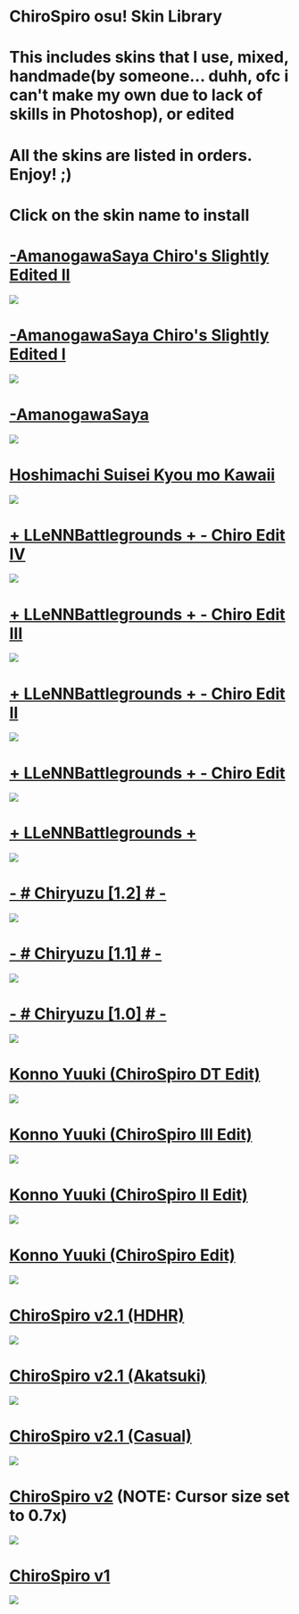 # ChiroSpiro osu! Skin Library
# This includes skins that I use, mixed, handmade(by someone... duhh, ofc i can't make my own due to lack of skills in Photoshop), or edited
# All the skins are listed in orders. Enjoy! ;)
# Click on the skin name to install
# [-AmanogawaSaya Chiro's Slightly Edited II](https://drive.google.com/file/d/1P3_0dSpAGETNzZxMGWG8qPpsBGeHC4Qd/view?usp=sharing)
![](https://cdn.discordapp.com/attachments/638321811179962395/853177141462302730/screenshot2176.jpg)

# [-AmanogawaSaya Chiro's Slightly Edited I](https://drive.google.com/file/d/1Bu7v0jAjLpmhHS7pr8oncTeS-dSfe_ee/view?usp=sharing)
![](https://cdn.discordapp.com/attachments/638321811179962395/853178762078060554/screenshot2177.jpg)

# [-AmanogawaSaya](https://drive.google.com/open?id=1ISRJna3rHmjDRy__ACzwYn6ZdLlQjNKm)
![](https://skins.osuck.net/uploads/posts/2019-11/1574403471_screenshot7093.jpg)

# [Hoshimachi Suisei Kyou mo Kawaii](https://drive.google.com/file/d/1WNy4Gfghj3ZNGSdngv6chELNUZSKEDj9/view?usp=sharing)
![](https://skins.osuck.net/uploads/posts/2021-03/1617163797_screenshot9857.jpg)

# [+ LLeNNBattlegrounds + - Chiro Edit IV](https://drive.google.com/file/d/1MYIXquk-jeV0pZ6Qm97o70W0RS0UgIRy/view?usp=sharing)
![](https://cdn.discordapp.com/attachments/638321811179962395/844788979895369739/screenshot2159.jpg)

# [+ LLeNNBattlegrounds + - Chiro Edit III](https://drive.google.com/file/d/1mDUh0CjaJsLTWC-eVJjZcgDKa89nULPz/view?usp=sharing)
![](https://cdn.discordapp.com/attachments/638321811179962395/752156487387709510/LLENN_Chiro_Edit_III.jpg)

# [+ LLeNNBattlegrounds + - Chiro Edit II](https://drive.google.com/file/d/1oq5ap3c8VBnx8bx8NwZ1s1tIJCIa6hu2/view?usp=sharing)
![](https://cdn.discordapp.com/attachments/638321811179962395/752156486020628490/LLENN_Chiro_Edit_II.jpg)

# [+ LLeNNBattlegrounds + - Chiro Edit](https://drive.google.com/file/d/1YYQnFlY9Dw24K-og8fRfr3fnZ617H5gG/view?usp=sharing)
![](https://cdn.discordapp.com/attachments/638321811179962395/752156477795467264/LLENN_Chiro_Edit.jpg)

# [+ LLeNNBattlegrounds +](https://drive.google.com/file/d/1zt4h0Alt6-qF60jilVE5kTn5Scw0ZIYM/view?usp=sharing)
![](https://cdn.discordapp.com/attachments/638321811179962395/752156478059577405/LLENN_Vanilla.jpg)

# [-     # Chiryuzu [1.2] #     -](https://drive.google.com/file/d/1Fz2ArrvSwASRmrfpcR_QW6x5eqdA00Ip/view?usp=sharing)
![](https://cdn.discordapp.com/attachments/638321811179962395/752156484841898024/ChiRyuZU_1.2.jpg)

# [-     # Chiryuzu [1.1] #     -](https://drive.google.com/file/d/1Qbe5NVtfVOt_OZAtLeQ8vtFCCdudxyg2/view?usp=sharing)
![](https://cdn.discordapp.com/attachments/638321811179962395/752156482966913024/ChiRyuZU_1.1.jpg)

# [-     # Chiryuzu [1.0] #     -](https://drive.google.com/file/d/1cmQyr_9nievfhOgGaEJ-m4HxpaH033YJ/view?usp=sharing)
![](https://cdn.discordapp.com/attachments/638321811179962395/735861003845238885/screenshot1852.jpg)

# [Konno Yuuki (ChiroSpiro DT Edit)](https://drive.google.com/file/d/1sXn4_b0IDqfM7WnI_IY2Hui1rUQHqI6k/view?usp=sharing)
![](https://cdn.discordapp.com/attachments/638321811179962395/752156479901139024/Yuuki_Chiro_DT_Edit.jpg)

# [Konno Yuuki (ChiroSpiro III Edit)](https://drive.google.com/file/d/1r_dwcRR3AbZHj3lvnl9vT7Nm6fhVVqP-/view?usp=sharing)
![](https://cdn.discordapp.com/attachments/638321811179962395/752156481222082650/Yuuki_Chiro_Edit_III.jpg)

# [Konno Yuuki (ChiroSpiro II Edit)](https://drive.google.com/file/d/1CBy7dXIvEBpZ-hxlC1lYvXAxo1yff6YW/view?usp=sharing)
![](https://cdn.discordapp.com/attachments/638321811179962395/734335392593215631/screenshot1823.jpg)

# [Konno Yuuki (ChiroSpiro Edit)](https://drive.google.com/open?id=1TglfuURS4VvbvS9C_Y6gz2bhhUq-K8WE)
![](https://i.imgur.com/6ZQJkUT.jpg)

# [ChiroSpiro v2.1 (HDHR)](https://yurikiosu.s-ul.eu/0qQ18Kv0)
![](https://i.imgur.com/4VYUyBb.jpg)
 
# [ChiroSpiro v2.1 (Akatsuki)](https://yurikiosu.s-ul.eu/AKzMsrz7)
![](https://i.imgur.com/ui7gSr6.jpg)

# [ChiroSpiro v2.1 (Casual)](https://yurikiosu.s-ul.eu/N4o8tini)
![](https://i.imgur.com/3F70Udm.jpg)

# [ChiroSpiro v2](https://yurikiosu.s-ul.eu/GSF0qZrf) (NOTE: Cursor size set to 0.7x)
![](https://i.imgur.com/fOqrO75.jpg)

# [ChiroSpiro v1](https://yurikiosu.s-ul.eu/HCLCFmLv)
![](https://i.imgur.com/y80rp6u.jpg)

